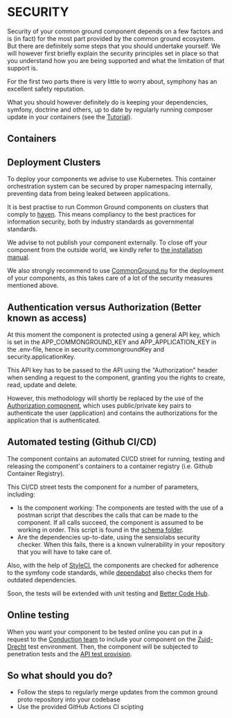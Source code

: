 # SECURITY

Security of your common ground component depends on a few factors and is (in fact) for the most part provided by the common ground ecosystem. But there are definitely some steps that you should undertake yourself. We will however first briefly explain the security principles set in place so that you understand how you are being supported and what the limitation of that support is.


For the first two parts there is very little to worry about, symphony has an excellent safety reputation.
   
What you should however definitely do is keeping your dependencies, symfony, doctrine and others, up to date by regularly running composer update in your containers (see the [Tutorial](TUTORIAL.md#keeping-up-to-date-with-your-dependencies)).

## Containers


## Deployment Clusters
To deploy your components we advise to use Kubernetes. This container orchestration system can be secured by proper namespacing internally, preventing data from being leaked between applications. 

It is best practise to run Common Ground components on clusters that comply to [haven](https://haven.commonground.nu). This means compliancy to the best practices for information security, both by industry standards as governmental standards.

We advise to not publish your component externally. To close off your component from the outside world, we kindly refer to [the installation manual](INSTALLATION.md).

We also strongly recommend to use [CommonGround.nu](https://commonground.nu) for the deployment of your components, as this takes care of a lot of the security measures mentioned above.

## Authentication versus Authorization (Better known as access) 
At this moment the component is protected using a general API key, which is set in the APP_COMMONGROUND_KEY and APP_APPLICATION_KEY in the .env-file, hence in security.commongroundKey and security.applicationKey.

This API key has to be passed to the API using the "Authorization" header when sending a request to the component, granting you the rights to create, read, update and delete.

However, this methodology will shortly be replaced by the use of the [Authorization component](https://github.com/ConductionNL/Authorization-component), which uses public/private key pairs to authenticate the user (application) and contains the authorizations for the application that is authenticated. 

## Automated testing (Github CI/CD)
The component contains an automated CI/CD street for running, testing and releasing the component's containers to a container registry (i.e. Github Container Registry).

This CI/CD street tests the component for a number of parameters, including:

- Is the component working: The components are tested with the use of a postman script that describes the calls that can be made to the component. If all calls succeed, the component is assumed to be working in order. This script is found in the [schema folder](api/public/schema).
- Are the dependencies up-to-date, using the sensiolabs security checker. When this fails, there is a known vulnerability in your repository that you will have to take care of.

Also, with the help of [StyleCI](https://styleci.io), the components are checked for adherence to the symfony code standards, while [dependabot](https://dependabot.com) also checks them for outdated dependencies.

Soon, the tests will be extended with unit testing and [Better Code Hub](https://bettercodehub.com/repositories).

## Online testing
When you want your component to be tested online you can put in a request to the [Conduction team](https://conduction.nl) to include your component on the [Zuid-Drecht](https://zuid-drecht.nl) test environment. Then, the component will be subjected to penetration tests and the [API test provision](https://api-test.nl).

## So what should you do?
-	Follow the steps to regularly merge updates from the common ground proto repository into your codebase
-	Use the provided GitHub Actions CI scipting

